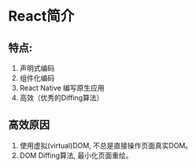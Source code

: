 # React简介

## 特点:

1. 声明式编码
2. 组件化编码
3. React Native 编写原生应用
4. 高效（优秀的Diffing算法）

## 高效原因

1. 使用虚拟(virtual)DOM, 不总是直接操作页面真实DOM。
2. DOM Diffing算法, 最小化页面重绘。
